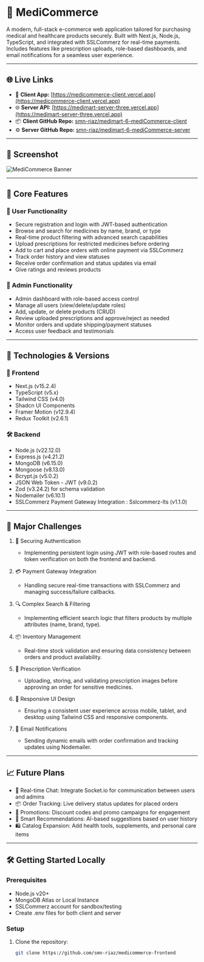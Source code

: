 # 🏥 MediCommerce

A modern, full-stack e-commerce web application tailored for purchasing medical and healthcare products securely. Built with Next.js, Node.js, TypeScript, and integrated with SSLCommerz for real-time payments. Includes features like prescription uploads, role-based dashboards, and email notifications for a seamless user experience.

---

## 🌐 Live Links

- 🚀 **Client App:** [https://medicommerce-client.vercel.app](https://medicommerce-client.vercel.app)
- 🌐 **Server API:** [https://medimart-server-three.vercel.app](https://medimart-server-three.vercel.app)
- 📦 **Client GitHub Repo:** [smn-riaz/medimart-6-mediCommerce-client](https://github.com/smn-riaz/medimart-6-mediCommerce-client)
- ⚙️ **Server GitHub Repo:** [smn-riaz/medimart-6-mediCommerce-server](https://github.com/smn-riaz/medimart-6-mediCommerce-server)

---

## 📸 Screenshot

![MediCommerce Banner](https://github.com/user-attachments/assets/21419087-1e0b-42cf-bb40-e0bea891b62f)

---

## 🚀 Core Features

### 👤 User Functionality
- Secure registration and login with JWT-based authentication
- Browse and search for medicines by name, brand, or type
- Real-time product filtering with advanced search capabilities
- Upload prescriptions for restricted medicines before ordering
- Add to cart and place orders with online payment via SSLCommerz
- Track order history and view statuses
- Receive order confirmation and status updates via email
- Give ratings and reviews products

### 🛒 Admin Functionality
- Admin dashboard with role-based access control
- Manage all users (view/delete/update roles)
- Add, update, or delete products (CRUD)
- Review uploaded prescriptions and approve/reject as needed
- Monitor orders and update shipping/payment statuses
- Access user feedback and testimonials

---

## 🧰 Technologies & Versions

### 🔧 Frontend
- Next.js (v15.2.4)
- TypeScript (v5.x)
- Tailwind CSS (v4.0)
- Shadcn UI Components
- Framer Motion (v12.9.4)
- Redux Toolkit (v2.6.1)

### 🛠️ Backend
- Node.js (v22.12.0)
- Express.js (v4.21.2)
- MongoDB (v6.15.0)
- Mongoose (v8.13.0)
- Bcrypt.js (v5.0.2)
- JSON Web Token - JWT (v9.0.2)
- Zod (v3.24.2) for schema validation
- Nodemailer (v6.10.1)
- SSLCommerz Payment Gateway Integration : Sslcommerz-lts (v1.1.0)

---

## 🚧 Major Challenges

1. 🔐 Securing Authentication
   - Implementing persistent login using JWT with role-based routes and token verification on both the frontend and backend.

2. 💳 Payment Gateway Integration
   - Handling secure real-time transactions with SSLCommerz and managing success/failure callbacks.

3. 🔍 Complex Search & Filtering
   - Implementing efficient search logic that filters products by multiple attributes (name, brand, type).

4. 📦 Inventory Management
   - Real-time stock validation and ensuring data consistency between orders and product availability.

5. 📄 Prescription Verification
   - Uploading, storing, and validating prescription images before approving an order for sensitive medicines.

6. 📱 Responsive UI Design
   - Ensuring a consistent user experience across mobile, tablet, and desktop using Tailwind CSS and responsive components.

7. 📧 Email Notifications
   - Sending dynamic emails with order confirmation and tracking updates using Nodemailer.

---

## 📈 Future Plans

- 💬 Real-time Chat: Integrate Socket.io for communication between users and admins
- 📦 Order Tracking: Live delivery status updates for placed orders
- 🎁 Promotions: Discount codes and promo campaigns for engagement
- 🧠 Smart Recommendations: AI-based suggestions based on user history
- 🛍️ Catalog Expansion: Add health tools, supplements, and personal care items

---

## 🛠️ Getting Started Locally

### Prerequisites
- Node.js v20+
- MongoDB Atlas or Local Instance
- SSLCommerz account for sandbox/testing
- Create .env files for both client and server

### Setup

1. Clone the repository:
   ```bash
   git clone https://github.com/smn-riaz/medicommerce-frontend
